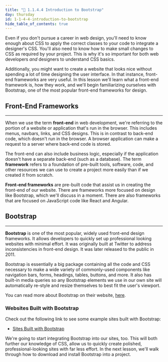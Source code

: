 ```yaml
---
title: "📓 1.1.4.4 Introduction to Bootstrap"
day: thursday
id: 1-1-4-4-introduction-to-bootstrap
hide_table_of_contents: true
---
```


Even if you don't pursue a career in web design, you'll need to know enough about CSS to apply the correct classes to your code to integrate a designer's CSS. You'll also need to know how to make small changes to CSS as required by your project. This is why it's so important for both web developers _and_ designers to understand CSS basics.

Additionally, you might want to create a website that looks nice without spending a lot of time designing the user interface. In that instance, front-end frameworks are very useful. In this lesson we'll learn what a front-end framework is, how they work, and we'll begin familiarizing ourselves with Bootstrap, one of the most popular front-end frameworks for design.

## Front-End Frameworks

---

When we use the term **front-end** in web development, we're referring to the portion of a website or application that's run in the browser. This includes menus, navbars, links, and CSS designs. This is in contrast to back-end code, which doesn't run in the browser. A browser application can make a request to a server where back-end code is stored.

The front-end can also include business logic, especially if the application doesn't have a separate back-end (such as a database). The term **framework** refers to a foundation of pre-built tools, software, code, and other resources we can use to create a project more easily than if we created it from scratch.

**Front-end frameworks** are pre-built code that assist us in creating the front-end of our website. There are frameworks more focused on design like Bootstrap, which we'll discuss in a moment. There are also frameworks that are focused on JavaScript code like React and Angular.

## Bootstrap

---

**Bootstrap** is one of the most popular, widely used front-end design frameworks. It allows developers to quickly set up professional looking websites with minimal effort. It was originally built at Twitter to address inconsistencies in front-end design. It was later released to the public in 2011.

Bootstrap is essentially a big package containing all the code and CSS necessary to make a wide variety of commonly-used components like navigation bars, forms, headings, tables, buttons, and more. It also has built-in media queries so any Bootstrap elements we use in our own site will automatically re-style and resize themselves to best fit the user's viewport.

You can read more about Bootstrap on their website, [here](http://getbootstrap.com/).

### Websites Built with Bootstrap

Check out the following link to see some example sites built with Bootstrap:

* [Sites Built with Bootstrap](http://expo.getbootstrap.com/)

We're going to start integrating Bootstrap into our sites, too. This will both further our knowledge of CSS, allow us to quickly create polished, professional-looking sites with far less effort. In the next lesson, we'll walk through how to download and install Bootstrap into a project.
